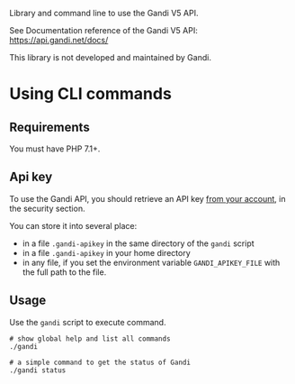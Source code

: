 
Library and command line to use the Gandi V5 API.

See Documentation reference of the Gandi V5 API: https://api.gandi.net/docs/

This library is not developed and maintained by Gandi.

Using CLI commands
==================

Requirements
-------------

You must have PHP 7.1+.

Api key
-------

To use the Gandi API, you should retrieve an API key [from your account](https://account.gandi.net/),
in the security section.

You can store it into several place:

- in a file `.gandi-apikey` in the same directory of the `gandi` script
- in a file `.gandi-apikey` in your home directory
- in any file, if you set the environment variable `GANDI_APIKEY_FILE` with the
  full path to the file.

Usage
-----

Use the `gandi` script to execute command.

```
# show global help and list all commands
./gandi   

# a simple command to get the status of Gandi
./gandi status

```
